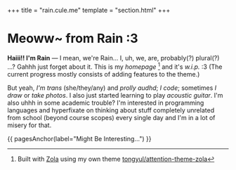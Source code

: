 +++
title = "rain.cule.me"
template = "section.html"
+++

# Meoww~ from Rain :3

**Haiii!! I'm Rain** — I mean, we're Rain... I, uh, we, are, probably(?)
plural(?) ...? Gahhh just forget about it. This is my *homepage* [^zola] and
it's *w.i.p.* :3 (The current progress mostly consists of adding features to
the theme.)

But yeah, *I'm trans* (she/they/any) and *prolly audhd*; *I code*; sometimes *I
draw* or *take photos*. I also just started learning to play *acoustic guitar*.
I'm also uhhh in some academic trouble? I'm interested in programming languages
and hyperfixate on thinking about stuff completely unrelated from school
(beyond course scopes) every single day and I'm in a lot of misery for that.

{{ pagesAnchor(label="Might Be Interesting…") }}

[^zola]: Built with [Zola](https://getzola.org) using my own theme
    [tongyul/attention-theme-zola](https://tongyul.github.io/attention-theme-zola)
